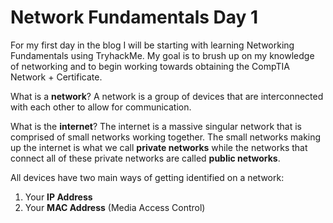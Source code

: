# Network Fundamentals Day 1

For my first day in the blog I will be starting with learning Networking Fundamentals using TryhackMe. My goal is to brush up on my knowledge of networking and to begin working towards obtaining the CompTIA Network + Certificate.

What is a **network**? A network is a group of devices that are interconnected with each other to allow for communication.

What is the **internet**? The internet is a massive singular network that is comprised of small networks working together. The small networks making up the internet is what we call **private networks** while the networks that connect all of these private networks are called **public networks**.

All devices have two main ways of getting identified on a network:
1. Your **IP Address**
2. Your **MAC Address** (Media Access Control)



